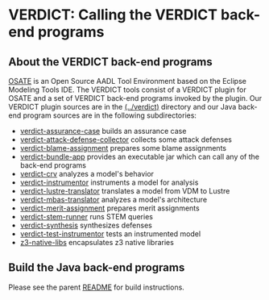 # VERDICT: Calling the VERDICT back-end programs

## About the VERDICT back-end programs

[OSATE](https://osate.org/about-osate.html) is an Open Source AADL
Tool Environment based on the Eclipse Modeling Tools IDE.  The VERDICT
tools consist of a VERDICT plugin for OSATE and a set of VERDICT
back-end programs invoked by the plugin.  Our VERDICT plugin sources
are in the [(../verdict)](../verdict) directory and our Java back-end
program sources are in the following subdirectories:

- [verdict-assurance-case](verdict-assurance-case) builds an assurance case
- [verdict-attack-defense-collector](verdict-attack-defense-collector) collects some attack defenses
- [verdict-blame-assignment](verdict-blame-assignment) prepares some blame assignments
- [verdict-bundle-app](verdict-bundle-app) provides an executable jar which can call any of the back-end programs
- [verdict-crv](verdict-crv) analyzes a model's behavior
- [verdict-instrumentor](verdict-instrumentor) instruments a model for analysis
- [verdict-lustre-translator](verdict-lustre-translator) translates a model from VDM to Lustre
- [verdict-mbas-translator](verdict-mbas-translator) analyzes a model's architecture
- [verdict-merit-assignment](verdict-merit-assignment) prepares merit assignments
- [verdict-stem-runner](verdict-stem-runner) runs STEM queries
- [verdict-synthesis](verdict-synthesis) synthesizes defenses
- [verdict-test-instrumentor](verdict-test-instrumentor) tests an instrumented model
- [z3-native-libs](z3-native-libs) encapsulates z3 native libraries

## Build the Java back-end programs

Please see the parent [README](../README.md) for build instructions.
